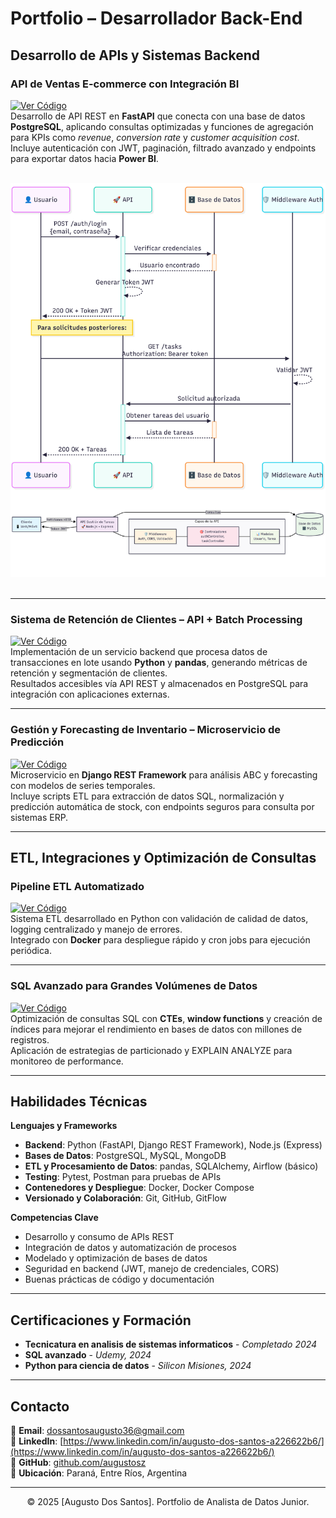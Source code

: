 # Portfolio – Desarrollador Back-End

## Desarrollo de APIs y Sistemas Backend

### API de Ventas E-commerce con Integración BI  
[![Ver Código](https://img.shields.io/badge/GitHub-Ver_Código-blue?logo=GitHub)](https://github.com/portfolio/backend-ecommerce-api)  
Desarrollo de API REST en **FastAPI** que conecta con una base de datos **PostgreSQL**, aplicando consultas optimizadas y funciones de agregación para KPIs como *revenue*, *conversion rate* y *customer acquisition cost*.  
Incluye autenticación con JWT, paginación, filtrado avanzado y endpoints para exportar datos hacia **Power BI**.

<br>
<center><img src="./images/image.png"/></center>
<br>

---

### Sistema de Retención de Clientes – API + Batch Processing  
[![Ver Código](https://img.shields.io/badge/GitHub-Ver_Código-blue?logo=GitHub)](https://github.com/portfolio/customer-retention-api)  
Implementación de un servicio backend que procesa datos de transacciones en lote usando **Python** y **pandas**, generando métricas de retención y segmentación de clientes.  
Resultados accesibles vía API REST y almacenados en PostgreSQL para integración con aplicaciones externas.

---

### Gestión y Forecasting de Inventario – Microservicio de Predicción  
[![Ver Código](https://img.shields.io/badge/GitHub-Ver_Código-blue?logo=GitHub)](https://github.com/portfolio/inventory-forecasting-service)  
Microservicio en **Django REST Framework** para análisis ABC y forecasting con modelos de series temporales.  
Incluye scripts ETL para extracción de datos SQL, normalización y predicción automática de stock, con endpoints seguros para consulta por sistemas ERP.

---

## ETL, Integraciones y Optimización de Consultas

### Pipeline ETL Automatizado  
[![Ver Código](https://img.shields.io/badge/GitHub-Ver_Código-blue?logo=GitHub)](https://github.com/portfolio/etl-pipeline-python-sql)  
Sistema ETL desarrollado en Python con validación de calidad de datos, logging centralizado y manejo de errores.  
Integrado con **Docker** para despliegue rápido y cron jobs para ejecución periódica.

---

### SQL Avanzado para Grandes Volúmenes de Datos  
[![Ver Código](https://img.shields.io/badge/GitHub-Ver_Código-blue?logo=GitHub)](https://github.com/portfolio/sales-performance-sql)  
Optimización de consultas SQL con **CTEs**, **window functions** y creación de índices para mejorar el rendimiento en bases de datos con millones de registros.  
Aplicación de estrategias de particionado y EXPLAIN ANALYZE para monitoreo de performance.

---

## Habilidades Técnicas  

**Lenguajes y Frameworks**  
- **Backend**: Python (FastAPI, Django REST Framework), Node.js (Express)  
- **Bases de Datos**: PostgreSQL, MySQL, MongoDB  
- **ETL y Procesamiento de Datos**: pandas, SQLAlchemy, Airflow (básico)  
- **Testing**: Pytest, Postman para pruebas de APIs  
- **Contenedores y Despliegue**: Docker, Docker Compose  
- **Versionado y Colaboración**: Git, GitHub, GitFlow  

**Competencias Clave**  
- Desarrollo y consumo de APIs REST  
- Integración de datos y automatización de procesos  
- Modelado y optimización de bases de datos  
- Seguridad en backend (JWT, manejo de credenciales, CORS)  
- Buenas prácticas de código y documentación  

---
## Certificaciones y Formación

- **Tecnicatura en analisis de sistemas informaticos** - *Completado 2024*
- **SQL avanzado** - *Udemy, 2024*
- **Python para ciencia de datos** - *Silicon Misiones, 2024*

---
## Contacto

📧 **Email**: [dossantosaugusto36@gmail.com](mailto:mi.email@ejemplo.com)  
💼 **LinkedIn**: [https://www.linkedin.com/in/augusto-dos-santos-a226622b6/](https://www.linkedin.com/in/augusto-dos-santos-a226622b6/)  
🐙 **GitHub**: [github.com/augustosz](https://github.com/augustosz)  
📍 **Ubicación**: Paraná, Entre Ríos, Argentina

---
<center>© 2025 [Augusto Dos Santos]. Portfolio de Analista de Datos Junior.</center>
